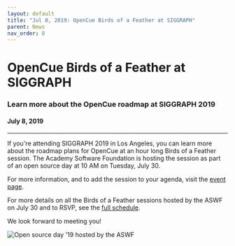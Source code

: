 ```yaml
---
layout: default
title: "Jul 8, 2019: OpenCue Birds of a Feather at SIGGRAPH"
parent: News
nav_order: 8
---
```


# OpenCue Birds of a Feather at SIGGRAPH

### Learn more about the OpenCue roadmap at SIGGRAPH 2019

#### July 8, 2019

---

If you're attending SIGGRAPH 2019 in Los Angeles, you can learn more about
the roadmap plans for OpenCue at an hour long Birds of a Feather session.
The Academy Software Foundation is hosting the session as part of an open
source day at 10 AM on Tuesday, July 30.

For more information, and to add the session to your agenda, visit the
[event page](https://s2019.siggraph.org/presentation/?id=bof_122&sess=sess297).

For more details on all the Birds of a Feather sessions hosted by
the ASWF on July 30 and to RSVP, see the
[full schedule](https://www.aswf.io/siggraph2019/).

We look forward to meeting you!

![Open source day '19 hosted by the ASWF](/OpenCue/assets/images/news/OpenSourceDay_SocialCard_final.png)